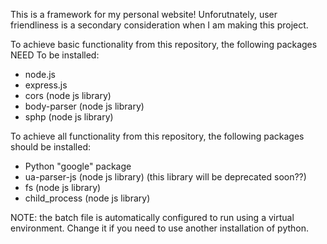 This is a framework for my personal website! Unforutnately, user friendliness is a secondary consideration when I am making this project.

To achieve basic functionality from this repository, the following packages NEED To be installed:
- node.js
- express.js
- cors (node js library)
- body-parser (node js library)
- sphp (node js library)

To achieve all functionality from this repository, the following packages should be installed:
- Python "google" package
- ua-parser-js (node js library) (this library will be deprecated soon??)
- fs (node js library)
- child_process (node js library)

NOTE: the batch file is automatically configured to run using a virtual environment. Change it if you need to use another installation of python.

